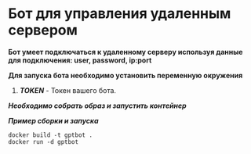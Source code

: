 # Бот для управления удаленным сервером

**Бот умеет подключаться к удаленному серверу используя данные для подключения: user, password, ip:port**

**Для запуска бота необходимо установить переменную окружения**

1. ***TOKEN*** - Токен вашего бота.

***Необходимо собрать образ и запустить контейнер***

***Пример сборки и запуска***

```
docker build -t gptbot .
docker run -d gptbot
```
